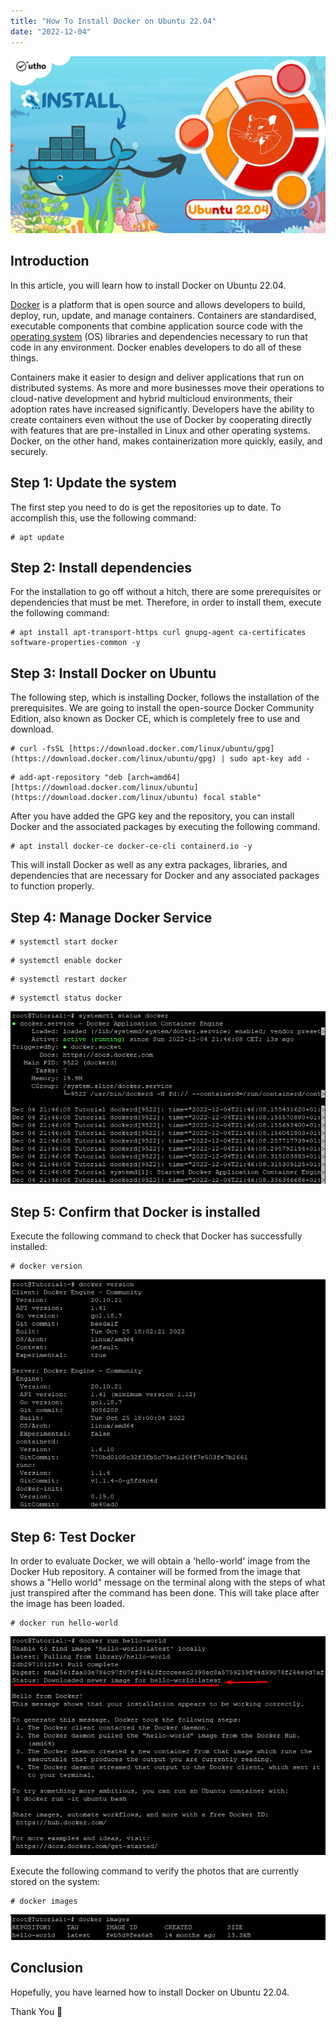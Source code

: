 ```yaml
---
title: "How To Install Docker on Ubuntu 22.04"
date: "2022-12-04"
---
```


![](images/How-To-Install-Docker-On-Ubuntu-22.04_utho.jpg)

## Introduction

In this article, you will learn how to install Docker on Ubuntu 22.04.

[Docker](https://en.wikipedia.org/wiki/Docker_(software)) is a platform that is open source and allows developers to build, deploy, run, update, and manage containers. Containers are standardised, executable components that combine application source code with the [operating system](https://utho.com/docs/tutorial/how-to-host-a-domain-on-centos-7/) (OS) libraries and dependencies necessary to run that code in any environment. Docker enables developers to do all of these things.

Containers make it easier to design and deliver applications that run on distributed systems. As more and more businesses move their operations to cloud-native development and hybrid multicloud environments, their adoption rates have increased significantly. Developers have the ability to create containers even without the use of Docker by cooperating directly with features that are pre-installed in Linux and other operating systems. Docker, on the other hand, makes containerization more quickly, easily, and securely.

## Step 1: Update the system

The first step you need to do is get the repositories up to date. To accomplish this, use the following command:

```
# apt update
```

## Step 2: Install dependencies

For the installation to go off without a hitch, there are some prerequisites or dependencies that must be met. Therefore, in order to install them, execute the following command:

```
# apt install apt-transport-https curl gnupg-agent ca-certificates software-properties-common -y
```

## Step 3: Install Docker on Ubuntu

The following step, which is installing Docker, follows the installation of the prerequisites. We are going to install the open-source Docker Community Edition, also known as Docker CE, which is completely free to use and download.

```
# curl -fsSL [https://download.docker.com/linux/ubuntu/gpg](https://download.docker.com/linux/ubuntu/gpg) | sudo apt-key add -
```

```
# add-apt-repository "deb [arch=amd64] [https://download.docker.com/linux/ubuntu](https://download.docker.com/linux/ubuntu) focal stable"
```

After you have added the GPG key and the repository, you can install Docker and the associated packages by executing the following command.

```
# apt install docker-ce docker-ce-cli containerd.io -y
```

This will install Docker as well as any extra packages, libraries, and dependencies that are necessary for Docker and any associated packages to function properly.

## Step 4: Manage Docker Service

```
# systemctl start docker
```

```
# systemctl enable docker
```

```
# systemctl restart docker
```

```
# systemctl status docker
```

![command output](images/image-557.png)

## Step 5: Confirm that Docker is installed

Execute the following command to check that Docker has successfully installed:

```
# docker version
```

![installed Docker on Ubuntu](images/image-556.png)

## Step 6: Test Docker

In order to evaluate Docker, we will obtain a 'hello-world' image from the Docker Hub repository. A container will be formed from the image that shows a "Hello world" message on the terminal along with the steps of what just transpired after the command has been done. This will take place after the image has been loaded.

```
# docker run hello-world
```

![command output](images/image-558.png)

Execute the following command to verify the photos that are currently stored on the system:

```
# docker images
```

![output](images/image-559.png)

## Conclusion

Hopefully, you have learned how to install Docker on Ubuntu 22.04.

Thank You 🙂
